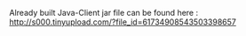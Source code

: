Already built Java-Client jar file can be found here : 
http://s000.tinyupload.com/?file_id=61734908543503398657